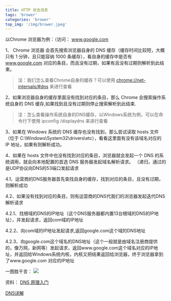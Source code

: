```yaml
---
title: HTTP 状态消息
tags: 'brower'
categories: 'brower'
top_img: '/img/brower.jpeg'
---
```


以Chrome 浏览器为例：（访问： www.google.com


1、 Chrome 浏览器 会首先搜索浏览器自身的 DNS 缓存（缓存时间比较短，大概只有 1 分钟，且只能容纳 1000 条缓存），看自身的缓存中是否有 www.google.com 对应的条目，而且没有过期，如果有且没有过期则解析到此结束。


> 注：我们怎么查看Chrome自身的缓存？可以使用 <a href="chrome://net-internals/#dns" target="_blank">chrome://net-internals/#dns</a> 来进行查看


2、如果浏览器自身的缓存里面没有找到对应的条目，那么 Chrome 会搜索操作系统自身的 DNS 缓存,如果找到且没有过期则停止搜索解析到此结束.


>注：怎么查看操作系统自身的DNS缓存，以Windows系统为例，可以在命令行下使用 ipconfig /displaydns 来进行查看


3、如果在 Windows 系统的 DNS 缓存也没有找到，那么尝试读取 hosts 文件（位于 C:\\Windows\\System32\\drivers\\etc），看看这里面有没有该域名对应的 IP 地址，如果有则解析成功。


4、如果在 hosts 文件中也没有找到对应的条目，浏览器就会发起一个 DNS 的系统调用，就会向本地配置的首选 DNS 服务器发起域名解析请求。
（递归，通过的是UDP协议向DNS的53端口发起请求



4.1、运营商的DNS服务器首先查找自身的缓存，找到对应的条目，且没有过期，则解析成功


4.2、如果没有找到对应的条目，则有运营商的DNS代我们的浏览器发起迭代DNS解析请求


4.2.1、找根域的DNS的IP地址（这个DNS服务器都内置13台根域的DNS的IP地址），并发起请求，返回com域的IP地址


4.2.2、向com域的IP地址发起请求,返回google.com这个域的DNS地址


4.2.3、向google.com这个域名的DNS地址（这个一般就是由域名注册商提供的，像万网，新网等）发起请求，返回www.google.com这个域名对应的IP地址，并返回给Windows系统内核，内核又把结果返回给浏览器，终于浏览器拿到了www.google.com  对应的IP地址


一图胜千言：
![](/img/dns.jpg)



资料： 
<a href="https://www.ruanyifeng.com/blog/2016/06/dns.html" target="_blank">DNS 原理入门</a>

<a href="http://www.178linux.com/49376" target="_blank">DNS详解</a>